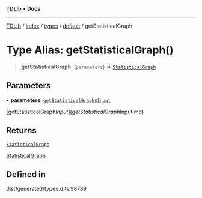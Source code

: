 [**TDLib**](../../../../../../README.md) • **Docs**

***

[TDLib](../../../../../../modules.md) / [index](../../../../../README.md) / [types](../../../README.md) / [default](../README.md) / getStatisticalGraph

# Type Alias: getStatisticalGraph()

> **getStatisticalGraph**: (`parameters`) => [`StatisticalGraph`](StatisticalGraph.md)

## Parameters

• **parameters**: [`getStatisticalGraph$Input`](getStatisticalGraph$Input.md)

[getStatisticalGraph$Input](getStatisticalGraph$Input.md)

## Returns

[`StatisticalGraph`](StatisticalGraph.md)

[StatisticalGraph](StatisticalGraph.md)

## Defined in

dist/generated/types.d.ts:98789

